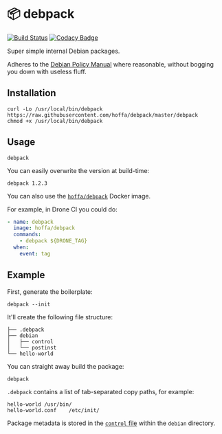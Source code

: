 # :package: debpack

[![Build Status](https://travis-ci.org/hoffa/debpack.svg?branch=master)](https://travis-ci.org/hoffa/debpack)
[![Codacy Badge](https://api.codacy.com/project/badge/Grade/8904076ca8ad4882a5a2052620a6dc2f)](https://app.codacy.com/app/hoffa/debpack?utm_source=github.com&utm_medium=referral&utm_content=hoffa/debpack&utm_campaign=Badge_Grade_Settings)

Super simple internal Debian packages.

Adheres to the [Debian Policy Manual](https://www.debian.org/doc/debian-policy/) where reasonable, without bogging you down with useless fluff.

## Installation

```shell
curl -Lo /usr/local/bin/debpack https://raw.githubusercontent.com/hoffa/debpack/master/debpack
chmod +x /usr/local/bin/debpack
```

## Usage

```shell
debpack
```

You can easily overwrite the version at build-time:

```shell
debpack 1.2.3
```

You can also use the [`hoffa/debpack`](https://hub.docker.com/r/hoffa/debpack) Docker image.

For example, in Drone CI you could do:

```yaml
- name: debpack
  image: hoffa/debpack
  commands:
    - debpack ${DRONE_TAG}
  when:
    event: tag
```

## Example

First, generate the boilerplate:

```shell
debpack --init
```

It'll create the following file structure:

```shell
├── .debpack
├── debian
│   ├── control
│   └── postinst
└── hello-world
```

You can straight away build the package:

```shell
debpack
```

`.debpack` contains a list of tab-separated copy paths, for example:

```text
hello-world	/usr/bin/
hello-world.conf	/etc/init/
```

Package metadata is stored in the [`control` file](https://www.debian.org/doc/debian-policy/ch-controlfields.html) within the `debian` directory.
